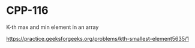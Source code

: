 # CPP-116
K-th max and min element in an array 




https://practice.geeksforgeeks.org/problems/kth-smallest-element5635/1
